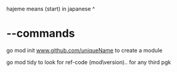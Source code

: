 hajeme means (start) in japanese ^

# --commands
go mod init www.github.com/uniqueName
to create a module

go mod tidy
to look for ref-code (mod\version).. for any third pgk